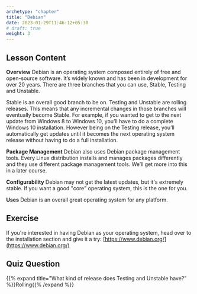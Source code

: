 ```yaml
---
archetype: "chapter"
title: "Debian"
date: 2023-01-29T11:46:12+05:30
# draft: true
weight: 3
---
```


## Lesson Content

**Overview**
Debian is an operating system composed entirely of free and open-source software. It’s widely known and has been in development for over 20 years. There are three branches that you can use, Stable, Testing and Unstable.

Stable is an overall good branch to be on. Testing and Unstable are rolling releases. This means that any incremental changes in those branches will eventually become Stable. For example, if you wanted to get to the next update from Windows 8 to Windows 10, you’ll have to do a complete Windows 10 installation. However being on the Testing release, you’ll automatically get updates until it becomes the next operating system release without having to do a full installation.

**Package Management**
Debian also uses Debian package management tools. Every Linux distribution installs and manages packages differently and they use different package management tools. We’ll get more into this in a later course.

**Configurability**
Debian may not get the latest updates, but it's extremely stable. If you want a good "core" operating system, this is the one for you.

**Uses**
Debian is an overall great operating system for any platform.

## Exercise

If you're interested in having Debian as your operating system, head over to the installation section and give it a try: [https://www.debian.org/](https://www.debian.org/)

## Quiz Question

{{% expand title="What kind of release does Testing and Unstable have?" %}}Rolling{{% /expand %}}

